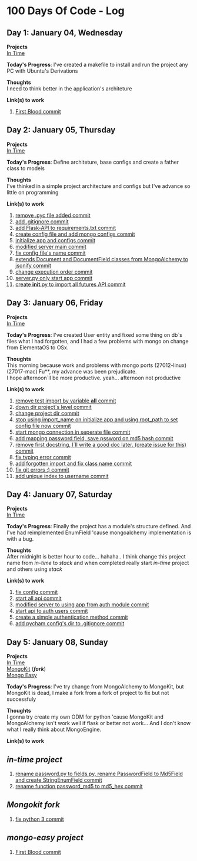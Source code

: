 # 100 Days Of Code - Log

## Day 1: January 04, Wednesday

**Projects**<br>
[In Time](https://github.com/LuizMaestri/in-time)

**Today's Progress**: I've created a makefile to install and run the project any PC with Ubuntu's Derivations

**Thoughts**<br>
I need to think better in the application's architeture

**Link(s) to work**

1. [First Blood commit](https://github.com/LuizMaestri/in-time/commit/c7adad6d1624a19d0b993ad66dda0d1673f90668)

  ## Day 2: January 05, Thursday

**Projects**<br>
[In Time](https://github.com/LuizMaestri/in-time)

**Today's Progress**: Define architeture, base configs and create a father class to models

**Thoughts**<br>
I've thinked in a simple project architecture and configs but I've advance so little on programming

**Link(s) to work**

1. [remove .pyc file added commit](https://github.com/LuizMaestri/in-time/commit/f1dfd7bba65d450d34b357ac6cc23b28755a181a)
2. [add .gitignore commit](https://github.com/LuizMaestri/in-time/commit/31cbb83a96187fdc1964b5923ed87c8a452a4b17)
3. [add Flask-API to requirements.txt commit](https://github.com/LuizMaestri/in-time/commit/20af40c61de00406e13bedaa662eb6e98a328490)
4. [create config file and add mongo configs commit](https://github.com/LuizMaestri/in-time/commit/f100b23266fc62307808871cd7a520b58abdc67b)
5. [initialize app and configs commit](https://github.com/LuizMaestri/in-time/commit/33effabc1c683ca1204a061745dea09f4194bda4)
6. [modified server main commit](https://github.com/LuizMaestri/in-time/commit/c48a4f4b1f31df50439c0b28a43498ad76cc18be)
7. [fix config file's name commit](https://github.com/LuizMaestri/in-time/commit/e70e9122b20557831af4f04cec8efea675d4985e)
8. [extends Document and DocumentField classes from MongoAlchemy to jsonify commit](https://github.com/LuizMaestri/in-time/commit/d78a2e55964767a9823235253839a1cf382d8c64)
9. [change execution order commit](https://github.com/LuizMaestri/in-time/commit/43a3f9be304ff673d885d071632574ebc9c5fd0c)
10. [server.py only start app commit](https://github.com/LuizMaestri/in-time/commit/34821adc3035fac88434641f982fd12150dcea49)
11. [create **init**.py to import all futures API commit](https://github.com/LuizMaestri/in-time/commit/fe10243d784e1c3882ee2898359381ded8423046)

  ## Day 3: January 06, Friday

**Projects**<br>
[In Time](https://github.com/LuizMaestri/in-time)

**Today's Progress**: I've created User entity and fixed some thing on db`s files what I had forgotten, and I had a few problems with mongo on change from ElementaOS to OSx.

**Thoughts**<br>
This morning because work and problems with mongo ports (27012-linux) (27017-mac) Fu**, my advance was been prejudicate.<br>
I hope afternoon`ll be more productive. yeah... afternoon not productive

**Link(s) to work**

1. [remove test import by variable **all** commit](https://github.com/LuizMaestri/in-time/commit/0a3aa1ae844b89c8335653cff6f46db3d895a44b)
2. [down dir project`s level commit](https://github.com/LuizMaestri/in-time/commit/dc8ddcac170b84e2ef106a6ad2a3659320baa0b2)
3. [change project dir commit](https://github.com/LuizMaestri/in-time/commit/13e46f2ff1fb5eefc8d2a9fb5075bed8816e2a86)
4. [stop using import_name on initialize app and using root_path to set config file now commit](https://github.com/LuizMaestri/in-time/commit/aed3b714df8dfcec74cc3792a7e131804ee4a848)
5. [start mongo connection in seperate file commit](https://github.com/LuizMaestri/in-time/commit/370a6e9ccbc4833fb1c66bbd738efba6b02102e0)
6. [add mapping password field, save pssword on md5 hash commit](https://github.com/LuizMaestri/in-time/commit/00a177beaeea8b0c5c18e4e9b3997bfaf78bc7fd)
7. [remove first docstring, I`ll write a good doc later. (create issue for this) commit](https://github.com/LuizMaestri/in-time/commit/6817a6e8c57bf0a155693face9e7542c7c518f32)
8. [fix typing error commit](https://github.com/LuizMaestri/in-time/commit/5bcd34ac178f0d9553ddb8757b0cddbf31d823c4)
9. [add forgotten import and fix class name commit](https://github.com/LuizMaestri/in-time/commit/fc5ad3d987608a97cf860b562a789a278bb2aa9b)
10. [fix git errors :) commit](https://github.com/LuizMaestri/in-time/commit/ee634bbcb578496639fe31c7ff846a4596b6e042)
11. [add unique index to username commit](https://github.com/LuizMaestri/in-time/commit/109ad517613a0d35a3626678ff0722500ac9b278)

  ## Day 4: January 07, Saturday

**Projects**<br>
[In Time](https://github.com/LuizMaestri/in-time)

**Today's Progress**: Finally the project has a module's structure defined. And I've had reimplemented EnumField 'cause mongoalchemy implementation is with a bug.

**Thoughts**<br>
After midnight is better hour to code... hahaha.. I think change this project name from _in-time_ to _stack_ and when completed really start _in-time_ project and others using _stack_

**Link(s) to work**

1. [fix config commit](https://github.com/LuizMaestri/in-time/commit/6afabd877eb3c26a310c8ef7364da6c107f8507e)
2. [start all api commit](https://github.com/LuizMaestri/in-time/commit/04495c20286d8f8a66e01da3312ad28987fa176e)
3. [modified server to using app from auth module commit](https://github.com/LuizMaestri/in-time/commit/c6aacad9af76ceecc09ab96081477c5dbfd99834)
4. [start api to auth users commit](https://github.com/LuizMaestri/in-time/commit/af905ca6a297c36171fd305c41221fd62e9a1b7d)
5. [create a simple authentication method commit](https://github.com/LuizMaestri/in-time/commit/3e2cf047d12ed5db10a84c6e2fc4deaa61b0ac25)
6. [add pycham config's dir to .gitignore commit](https://github.com/LuizMaestri/in-time/commit/330a038f9e74fbe85e8e27a20518dae344dadbdb)

  ## Day 5: January 08, Sunday

**Projects**<br>
[In Time](https://github.com/LuizMaestri/in-time)<br>
[MongoKit](https://github.com/LuizMaestri/mongokit) (_**fork**_)<br>
[Mongo Easy](https://github.com/LuizMaestri/mongo-easy)

**Today's Progress**: I've try change from MongoAlchemy to MongoKit, but MongoKit is dead, I make a fork from a fork of project to fix but not successfuly

**Thoughts**<br>
I gonna try create my own ODM for python 'cause MongoKit and MongoAlchemy isn't work well if flask or better not work... And I don't know what I really think about MongoEngine.

**Link(s) to work**

## _in-time project_

1. [rename password.py to fields.py, rename PasswordField to Md5Field and create StringEnumField commit](https://github.com/LuizMaestri/in-time/commit/43175a9cdd63cc6c2785ed8795ae86cb2c98b5fa)
2. [rename function password_md5 to md5_hex commit](https://github.com/LuizMaestri/in-time/commit/7f760fa3439ade2f55bd42b78eaf95901ca2a41b)

## _Mongokit fork_

1. [fix python 3 commit](https://github.com/LuizMaestri/in-time/commit/f586c9d0c0116cec6f81c10e32d08733cf2fb4d5)

## _mongo-easy project_

1. [First Blood commit](https://github.com/LuizMaestri/mongo-easy/commit/27c1111ef82f62997e5afe553de406a66753d57d)
